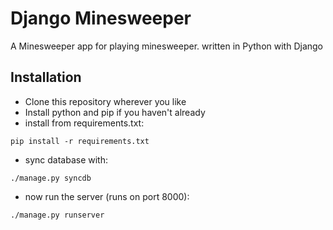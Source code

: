 # Django Minesweeper #
A Minesweeper app for playing minesweeper. written in Python with Django

## Installation
* Clone this repository wherever you like 
* Install python and pip if you haven't already
* install from requirements.txt:

```
pip install -r requirements.txt
```

* sync database with:

```
./manage.py syncdb
```

* now run the server (runs on port 8000):

```
./manage.py runserver
```